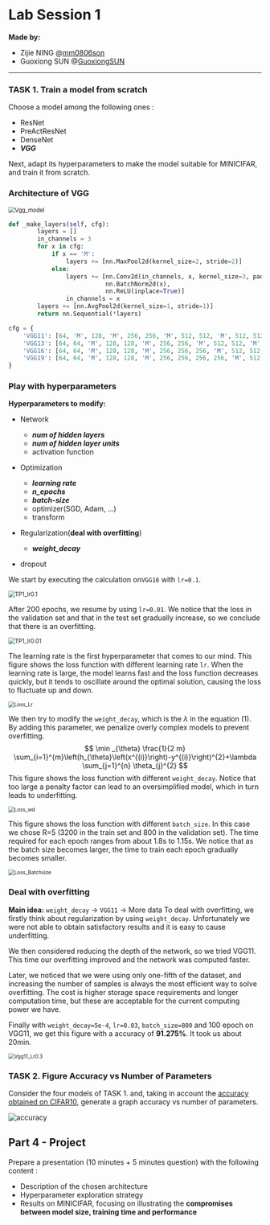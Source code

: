 # Lab Session 1 

**Made by:**

- Zijie NING @[mm0806son](https://github.com/mm0806son)
- Guoxiong SUN @[GuoxiongSUN](https://github.com/GuoxiongSUN)

-----

### TASK 1. Train a model from scratch

Choose a model among the following ones : 

- ResNet
- PreActResNet
- DenseNet
- ***VGG***

Next, adapt its hyperparameters to make the model suitable for MINICIFAR, and train it from scratch. 

### Architecture of VGG

<img src="Vgg_model.png" alt="Vgg_model" style="zoom:80%;" />

```python
def _make_layers(self, cfg):
        layers = []
        in_channels = 3
        for x in cfg:
            if x == 'M':
                layers += [nn.MaxPool2d(kernel_size=2, stride=2)]
            else:
                layers += [nn.Conv2d(in_channels, x, kernel_size=3, padding=1),
                           nn.BatchNorm2d(x),
                           nn.ReLU(inplace=True)]
                in_channels = x
        layers += [nn.AvgPool2d(kernel_size=1, stride=1)]
        return nn.Sequential(*layers)

cfg = {
    'VGG11': [64, 'M', 128, 'M', 256, 256, 'M', 512, 512, 'M', 512, 512, 'M'],
    'VGG13': [64, 64, 'M', 128, 128, 'M', 256, 256, 'M', 512, 512, 'M', 512, 512, 'M'],
    'VGG16': [64, 64, 'M', 128, 128, 'M', 256, 256, 256, 'M', 512, 512, 512, 'M', 512, 512, 512, 'M'],
    'VGG19': [64, 64, 'M', 128, 128, 'M', 256, 256, 256, 256, 'M', 512, 512, 512, 512, 'M', 512, 512, 512, 512, 'M'],
}
```




### Play with hyperparameters

**Hyperparameters to modify:**

- Network

  - ***num of hidden layers***
  - ***num of hidden layer units***
  - activation function
- Optimization

  - ***learning rate***
  - ***n_epochs***
  - ***batch-size***
  - optimizer(SGD, Adam, ...)
  - transform
- Regularization(**deal with overfitting**)

  - ***weight_decay***
- dropout

We start by executing the calculation on`VGG16` with `lr=0.1`.

<img src="TP1_lr0.1.png" alt="TP1_lr0.1" style="zoom:80%;" />

After 200 epochs, we resume by using `lr=0.01`. We notice that the loss in the validation set and that in the test set gradually increase, so we conclude that there is an overfitting.

<img src="TP1_lr_0.01.png" alt="TP1_lr0.01" style="zoom:80%;" />

The learning rate is the first hyperparameter that comes to our mind. This figure shows the loss function with different learning rate `lr`. When the learning rate is large, the model learns fast and the loss function decreases quickly, but it tends to oscillate around the optimal solution, causing the loss to fluctuate up and down.

<img src="Loss_Lr.png" alt="Loss_Lr" style="zoom:72%;" />

We then try to modify the `weight_decay`, which is the $\lambda$ in the equation (1). By adding this parameter, we penalize overly complex models to prevent overfitting.
$$
\min _{\theta} \frac{1}{2 m} \sum_{i=1}^{m}\left(h_{\theta}\left(x^{(i)}\right)-y^{(i)}\right)^{2}+\lambda \sum_{j=1}^{n} \theta_{j}^{2}
$$
This figure shows the loss function with different `weight_decay`. Notice that too large a penalty factor can lead to an oversimplified model, which in turn leads to underfitting.

<img src="Loss_wd.png" alt="Loss_wd" style="zoom:72%;" />

This figure shows the loss function with different `batch_size`. In this case we chose R=5 (3200 in the train set and 800 in the validation set). The time required for each epoch ranges from about 1.8s to 1.15s. We notice that as the batch size becomes larger, the time to train each epoch gradually becomes smaller.

<img src="Loss_Batchsize.png" alt="Loss_Batchsize" style="zoom:72%;" />

### Deal with overfitting

**Main idea:** `weight_decay` -> `VGG11` -> More data
To deal with overfitting, we firstly think about regularization by using `weight_decay`. Unfortunately we were not able to obtain satisfactory results and it is easy to cause underfitting.

We then considered reducing the depth of the network, so we tried VGG11. This time our overfitting improved and the network was computed faster.

Later, we noticed that we were using only one-fifth of the dataset, and increasing the number of samples is always the most efficient way to solve overfitting. The cost is higher storage space requirements and longer computation time, but these are acceptable for the current computing power we have.

Finally with `weight_decay=5e-4`, `lr=0.03`, `batch_size=800` and 100 epoch on VGG11, we get this figure with a accuracy of **91.275%**. It took us about 20min.

<img src="Vgg11_Lr0.3.png" alt="Vgg11_Lr0.3" style="zoom:72%;" />


### TASK 2. Figure Accuracy vs Number of Parameters
Consider the four models of TASK 1. and, taking in account the [accuracy obtained on CIFAR10](https://github.com/kuangliu/pytorch-cifar), generate a graph accuracy vs number of parameters.

<img src="accuracy.png" alt="accuracy" style="zoom:100%;" />



## Part 4 - Project

Prepare a presentation (10 minutes + 5 minutes question) with the following content : 
- Description of the chosen architecture
- Hyperparameter exploration strategy 
- Results on MINICIFAR, focusing on illustrating the **compromises between model size, training time and performance**

